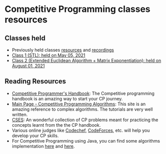 # Competitive Programming classes resources

## Classes held

-   Previously held classes [resources](https://github.com/CC-MNNIT/2020-21-Classes/tree/master/Freshers/First_Year_Competitive_Programming) and [recordings](https://drive.google.com/drive/folders/1yyjYXB__RQWaOCL739X_96e6FHsqJcPQ?usp=sharing)
-   [Class 1 (STL): held on May 05, 2021](2021_05_05_CPClass-1)
-   [Class 2 (Extended Euclidean Algorithm + Matrix Exponentiation): held on August 01, 2021](2021_08_01_CPClass-2)

## Reading Resources

-   [Competitive Programmer's Handbook](https://cses.fi/book/book.pdf): The Competitive programming handbook is an amazing way to start your CP journey.
-   [Main Page - Competitive Programming Algorithms](https://cp-algorithms.com/): This site is an amazing reference to complex algorithms. The tutorials are very well written.
-   [CSES](https://cses.fi/): An wonderful collection of CP problems meant for practicing the concepts learnt from the the CP handbook.
-   Various online judges like [Codechef](https://codechef.com/), [CodeForces](https://codeforces.com/), etc. will help you develop your CP skills.
-   For Competitive Programming using Java, you can find some algorithms implementation [here](https://github.com/indy256/codelibrary/tree/master/java) and [here](https://github.com/williamfiset/algorithms).
